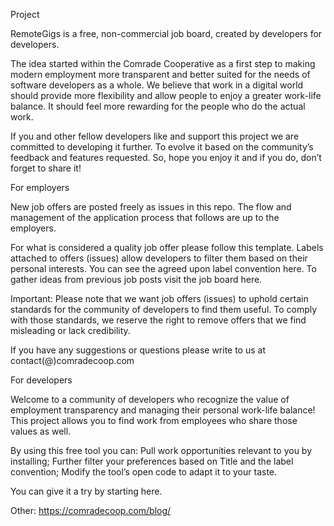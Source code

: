 Project

RemoteGigs is a free, non-commercial job board, created by developers for developers.

The idea started within the Comrade Cooperative as a first step to making modern employment more transparent and better suited for the needs of software developers as a whole. We believe that work in a digital world should provide more flexibility and allow people to enjoy a greater work-life balance. It should feel more rewarding for the people who do the actual work.
 
If you and other fellow developers like and support this project we are committed to developing it further. To evolve it based on the community’s feedback and features requested. So, hope you enjoy it and if you do, don’t forget to share it!


For employers

New job offers are posted freely as issues in this repo. The flow and management of the application process that follows are up to the employers.

For what is considered a quality job offer please follow this template.
Labels attached to offers (issues) allow developers to filter them based on their personal interests. You can see the agreed upon label convention here.
To gather ideas from previous job posts visit the job board here.

Important: Please note that we want job offers (issues) to uphold certain standards for the community of developers to find them useful. To comply with those standards, we reserve the right to remove offers that we find misleading or lack credibility.

If you have any suggestions or questions please write to us at contact(@)comradecoop.com

For developers

Welcome to a community of developers who recognize the value of employment transparency and managing their personal work-life balance! This project allows you to find work from employees who share those values as well.

By using this free tool you can:
Pull work opportunities relevant to you by installing;
Further filter your preferences based on Title and the label convention;
Modify the tool’s open code to adapt it to your taste.

You can give it a try by starting here.

Other: https://comradecoop.com/blog/

